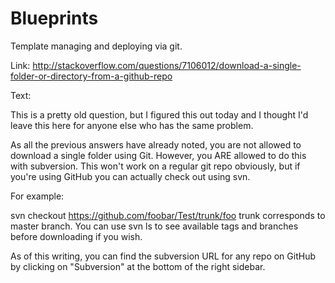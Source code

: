 # Blueprints
Template managing and deploying via git.

Link: http://stackoverflow.com/questions/7106012/download-a-single-folder-or-directory-from-a-github-repo

Text: 

This is a pretty old question, but I figured this out today and I thought I'd leave this here for anyone else who has the same problem.

As all the previous answers have already noted, you are not allowed to download a single folder using Git. However, you ARE allowed to do this with subversion. This won't work on a regular git repo obviously, but if you're using GitHub you can actually check out using svn.

For example:

svn checkout https://github.com/foobar/Test/trunk/foo
trunk corresponds to master branch. You can use svn ls to see available tags and branches before downloading if you wish.

As of this writing, you can find the subversion URL for any repo on GitHub by clicking on "Subversion" at the bottom of the right sidebar.
